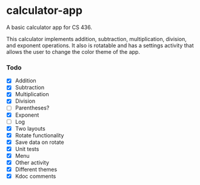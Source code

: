 # calculator-app
A basic calculator app for CS 436. 

This calculator implements addition, subtraction, multiplication, division, and exponent operations. It also is rotatable and has a settings activity that allows the user to change the color theme of the app.

### Todo
- [x] Addition
- [x] Subtraction
- [x] Multiplication
- [x] Division
- [ ] Parentheses?
- [x] Exponent
- [ ] Log
- [x] Two layouts
- [x] Rotate functionality
- [x] Save data on rotate
- [x] Unit tests
- [x] Menu
- [x] Other activity
- [x] Different themes
- [x] Kdoc comments
